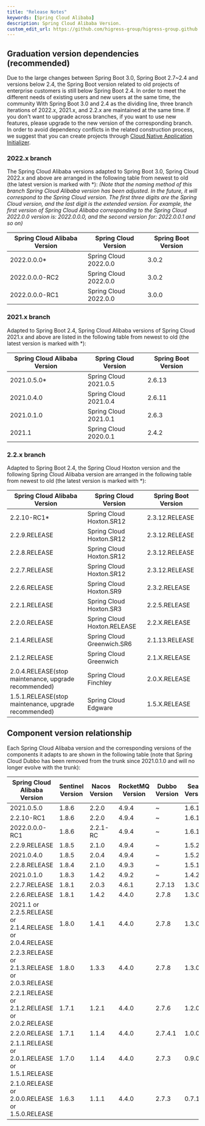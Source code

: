 ```yaml
---
title: "Release Notes"
keywords: [Spring Cloud Alibaba]
description: Spring Cloud Alibaba Version.
custom_edit_url: https://github.com/higress-group/higress-group.github.io/blob/main/i18n/zh-cn/docusaurus-plugin-content-docs/current/overview/terminology.md
---
```


## Graduation version dependencies (recommended)
Due to the large changes between Spring Boot 3.0, Spring Boot 2.7~2.4 and versions below 2.4, the Spring Boot version related to old projects of enterprise customers is still below Spring Boot 2.4. In order to meet the different needs of existing users and new users at the same time, the community With Spring Boot 3.0 and 2.4 as the dividing line, three branch iterations of 2022.x, 2021.x, and 2.2.x are maintained at the same time. If you don't want to upgrade across branches, if you want to use new features, please upgrade to the new version of the corresponding branch.
In order to avoid dependency conflicts in the related construction process, we suggest that you can create projects through [Cloud Native Application Initializer](https://start.aliyun.com).

### 2022.x branch
The Spring Cloud Alibaba versions adapted to Spring Boot 3.0, Spring Cloud 2022.x and above are arranged in the following table from newest to old (the latest version is marked with *): _(Note that the naming method of this branch Spring Cloud Alibaba version has been adjusted. In the future, it will correspond to the Spring Cloud version. The first three digits are the Spring Cloud version, and the last digit is the extended version. For example, the first version of Spring Cloud Alibaba corresponding to the Spring Cloud 2022.0.0 version is: 2022.0.0.0, and the second version for: 2022.0.0.1 and so on)_

| Spring Cloud Alibaba Version | Spring Cloud Version  | Spring Boot Version |
|------------------------------|-----------------------|---------------------|
| 2022.0.0.0*                  | Spring Cloud 2022.0.0 | 3.0.2               |
| 2022.0.0.0-RC2               | Spring Cloud 2022.0.0 | 3.0.2               |
| 2022.0.0.0-RC1               | Spring Cloud 2022.0.0 | 3.0.0               |


### 2021.x branch
Adapted to Spring Boot 2.4, Spring Cloud Alibaba versions of Spring Cloud 2021.x and above are listed in the following table from newest to old (the latest version is marked with *):

| Spring Cloud Alibaba Version | Spring Cloud Version  | Spring Boot Version |
|------------------------------|-----------------------|---------------------|
| 2021.0.5.0*                  | Spring Cloud 2021.0.5 | 2.6.13              |
| 2021.0.4.0                   | Spring Cloud 2021.0.4 | 2.6.11              |
| 2021.0.1.0                   | Spring Cloud 2021.0.1 | 2.6.3               |
| 2021.1                       | Spring Cloud 2020.0.1 | 2.4.2               |


### 2.2.x branch
Adapted to Spring Boot 2.4, the Spring Cloud Hoxton version and the following Spring Cloud Alibaba version are arranged in the following table from newest to old (the latest version is marked with *):

| Spring Cloud Alibaba Version                         | Spring Cloud Version        | Spring Boot Version |
|------------------------------------------------------|-----------------------------|---------------------|
| 2.2.10-RC1*                                          | Spring Cloud Hoxton.SR12    | 2.3.12.RELEASE      |
| 2.2.9.RELEASE                                        | Spring Cloud Hoxton.SR12    | 2.3.12.RELEASE      |
| 2.2.8.RELEASE                                        | Spring Cloud Hoxton.SR12    | 2.3.12.RELEASE      |
| 2.2.7.RELEASE                                        | Spring Cloud Hoxton.SR12    | 2.3.12.RELEASE      |
| 2.2.6.RELEASE                                        | Spring Cloud Hoxton.SR9     | 2.3.2.RELEASE       |
| 2.2.1.RELEASE                                        | Spring Cloud Hoxton.SR3     | 2.2.5.RELEASE       |
| 2.2.0.RELEASE                                        | Spring Cloud Hoxton.RELEASE | 2.2.X.RELEASE       |
| 2.1.4.RELEASE                                        | Spring Cloud Greenwich.SR6  | 2.1.13.RELEASE      |
| 2.1.2.RELEASE                                        | Spring Cloud Greenwich      | 2.1.X.RELEASE       |
| 2.0.4.RELEASE(stop maintenance, upgrade recommended) | Spring Cloud Finchley       | 2.0.X.RELEASE       |
| 1.5.1.RELEASE(stop maintenance, upgrade recommended) | Spring Cloud Edgware        | 1.5.X.RELEASE       |


## Component version relationship
Each Spring Cloud Alibaba version and the corresponding versions of the components it adapts to are shown in the following table (note that Spring Cloud Dubbo has been removed from the trunk since 2021.0.1.0 and will no longer evolve with the trunk):

| Spring Cloud Alibaba Version                              | Sentinel Version | Nacos Version | RocketMQ Version | Dubbo Version | Seata Version |
|-----------------------------------------------------------|------------------|---------------|------------------|---------------|---------------|
| 2021.0.5.0                                                | 1.8.6            | 2.2.0         | 4.9.4            | ~             | 1.6.1         |
| 2.2.10-RC1                                                | 1.8.6            | 2.2.0         | 4.9.4            | ~             | 1.6.1         |
| 2022.0.0.0-RC1                                            | 1.8.6            | 2.2.1-RC      | 4.9.4            | ~             | 1.6.1         |
| 2.2.9.RELEASE                                             | 1.8.5            | 2.1.0         | 4.9.4            | ~             | 1.5.2         |
| 2021.0.4.0                                                | 1.8.5            | 2.0.4         | 4.9.4            | ~             | 1.5.2         |
| 2.2.8.RELEASE                                             | 1.8.4            | 2.1.0         | 4.9.3            | ~             | 1.5.1         |
| 2021.0.1.0                                                | 1.8.3            | 1.4.2         | 4.9.2            | ~             | 1.4.2         |
| 2.2.7.RELEASE                                             | 1.8.1            | 2.0.3         | 4.6.1            | 2.7.13        | 1.3.0         |
| 2.2.6.RELEASE                                             | 1.8.1            | 1.4.2         | 4.4.0            | 2.7.8         | 1.3.0         |
| 2021.1 or 2.2.5.RELEASE or 2.1.4.RELEASE or 2.0.4.RELEASE | 1.8.0            | 1.4.1         | 4.4.0            | 2.7.8         | 1.3.0         |
| 2.2.3.RELEASE or 2.1.3.RELEASE or 2.0.3.RELEASE           | 1.8.0            | 1.3.3         | 4.4.0            | 2.7.8         | 1.3.0         |
| 2.2.1.RELEASE or 2.1.2.RELEASE or 2.0.2.RELEASE           | 1.7.1            | 1.2.1         | 4.4.0            | 2.7.6         | 1.2.0         |
| 2.2.0.RELEASE                                             | 1.7.1            | 1.1.4         | 4.4.0            | 2.7.4.1       | 1.0.0         |
| 2.1.1.RELEASE or 2.0.1.RELEASE or 1.5.1.RELEASE           | 1.7.0            | 1.1.4         | 4.4.0            | 2.7.3         | 0.9.0         |
| 2.1.0.RELEASE or 2.0.0.RELEASE or 1.5.0.RELEASE           | 1.6.3            | 1.1.1         | 4.4.0            | 2.7.3         | 0.7.1         |